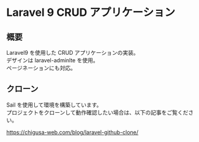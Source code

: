 # Laravel 9 CRUD アプリケーション

## 概要

Laravel9 を使用した CRUD アプリケーションの実装。  
デザインは laravel-adminlte を使用。  
ページネーションにも対応。

## クローン

Sail を使用して環境を構築しています。  
プロジェクトをクローンして動作確認したい場合は、以下の記事をご覧ください。

https://chigusa-web.com/blog/laravel-github-clone/
